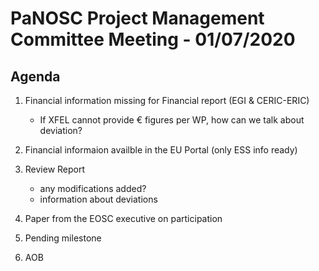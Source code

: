 PaNOSC Project Management Committee Meeting - 01/07/2020 
========================================================

Agenda
------	

1. Financial information missing for Financial report (EGI & CERIC-ERIC)
    * If XFEL cannot provide € figures per WP, how can we talk about deviation?

2. Financial informaion availble in the EU Portal (only ESS info ready)

3. Review Report
    * any modifications added?
    * information about deviations

4. Paper from the EOSC executive on participation

5. Pending milestone

6. AOB


